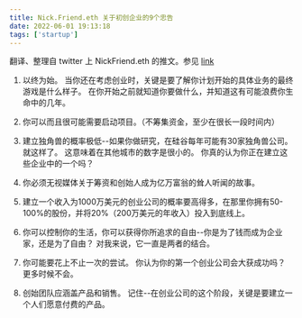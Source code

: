 ```yaml
---
title: Nick.Friend.eth 关于初创企业的9个忠告
date: 2022-06-01 19:13:18
tags: ['startup']
---
```



翻译、整理自 twitter 上 NickFriend.eth 的推文。参见  [link](https://twitter.com/theNickFriend/status/1481376490788843521)

1. 以终为始。
当你还在考虑创业时，关键是要了解你计划开始的具体业务的最终游戏是什么样子。 
在你开始之前就知道你要做什么，并知道这有可能浪费你生命中的几年。

2.  你可以而且很可能需要启动项目。（不筹集资金，至少在很长一段时间内）

3. 建立独角兽的概率极低--如果你做研究，在硅谷每年可能有30家独角兽公司。 
就这样了。 这意味着在其他城市的数字是很小的。 
你真的认为你正在建立这些企业中的一个吗？

4. 你必须无视媒体关于筹资和创始人成为亿万富翁的耸人听闻的故事。

5. 建立一个收入为1000万美元的创业公司的概率要高得多，在那里你拥有50-100%的股份，并将20%（200万美元的年收入）投入到底线上。

6. 你可以控制你的生活，你可以获得你所追求的自由--你是为了钱而成为企业家，还是为了自由？ 对我来说，它一直是两者的结合。

7. 你可能要花上不止一次的尝试。
你认为你的第一个创业公司会大获成功吗？ 更多时候不会。

9. 创始团队应涵盖产品和销售。
记住--在创业公司的这个阶段，关键是要建立一个人们愿意付费的产品。
